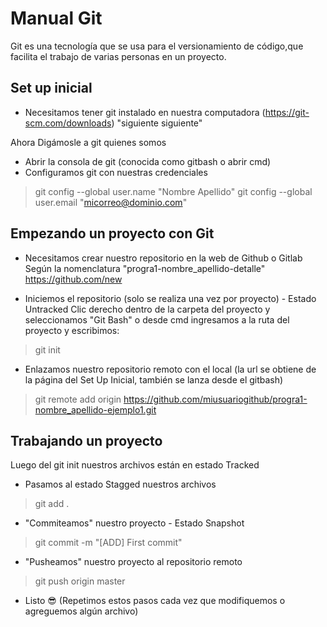 <h1>Manual Git</h1>
Git es una tecnología que se usa para el versionamiento de código,que facilita el trabajo de varias personas en un proyecto.

<h2>Set up inicial</h2>

* Necesitamos tener git instalado en nuestra computadora (https://git-scm.com/downloads) "siguiente siguiente"

Ahora Digámosle a git quienes somos 
- Abrir la consola de git (conocida como gitbash o abrir cmd)
- Configuramos git con nuestras credenciales
> git config --global user.name "Nombre Apellido"
> git config --global user.email "micorreo@dominio.com"



<h2>Empezando un proyecto con Git</h2>

* Necesitamos crear nuestro repositorio en la web de Github o Gitlab
Según la nomenclatura "progra1-nombre_apellido-detalle"
https://github.com/new

* Iniciemos el repositorio (solo se realiza una vez por proyecto) - Estado Untracked
Clic derecho dentro de la carpeta del proyecto y seleccionamos "Git Bash" o desde cmd ingresamos a la ruta del proyecto y escribimos:
> git init

* Enlazamos nuestro repositorio remoto con el local (la url se obtiene de la página del Set Up Inicial, también se lanza desde el gitbash) 
> git remote add origin https://github.com/miusuariogithub/progra1-nombre_apellido-ejemplo1.git



<h2>Trabajando un proyecto</h2>
Luego del git init nuestros archivos están en estado Tracked

- Pasamos al estado Stagged nuestros archivos
> git add .

- "Commiteamos" nuestro proyecto - Estado Snapshot
> git commit -m "[ADD] First commit"

- "Pusheamos" nuestro proyecto al repositorio remoto
> git push origin master

- Listo 😎 (Repetimos estos pasos cada vez que modifiquemos o agreguemos algún archivo)



